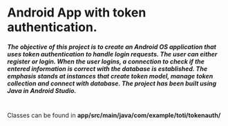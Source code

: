 
# Android App with token authentication.<br>
<h5>The objective of this project is to create an Android OS application that uses token authentication to handle login requests. The user can either register or login. When the user logins, a connection to check if the entered information is correct with the database is established. The emphasis stands at instances that create token model, manage token collection and connect with database. The project has been built using Java in Android Studio.	</h5><br>
Classes can be found in <b>app/src/main/java/com/example/toti/tokenauth/</b>
